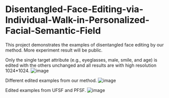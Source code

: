 # Disentangled-Face-Editing-via-Individual-Walk-in-Personalized-Facial-Semantic-Field
This project demonstrates the examples of disentangled face editing by our method. More experiment result will be public.

Only the single target attribute (e.g., eyeglasses, male, smile, and age) is edited with the others unchanged and all results are with high resolution 1024*1024.
![image](https://github.com/lcd21/PFSF/blob/main/FigEditedExamplesOurmethod.jpg)

Different edited examples from our method.
![image](https://github.com/lcd21/PFSF/blob/main/figMoreAttOurmethod.jpg)

Edited examples from UFSF and PFSF.
![image](https://github.com/lcd21/PFSF/blob/main/figCompared-UFSF-PFSF.jpg)


